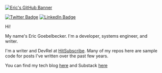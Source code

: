 [![Eric's GitHub Banner](./.assets/facebook_cover_photo.jpg)](https://ericgoebelbecker.com)

[![Twitter Badge](https://img.shields.io/badge/Twitter-Profile-informational?style=flat&logo=twitter&logoColor=white&color=1CA2F1)](https://twitter.com/egoebelbecker)
[![LinkedIn Badge](https://img.shields.io/badge/LinkedIn-Profile-informational?style=flat&logo=linkedin&logoColor=white&color=0D76A8)](https://www.linkedin.com/in/ericgoebelbecker/)


Hi!

My name's Eric Goebelbecker. I'm a developer, systems engineer, and writer. 

I'm a writer and DevRel at [HitSubscribe](https://hitsubscribe.com). Many of my repos here are sample code for posts I've written over the past few years.
 
You can find my tech blog [here](https://ericgoebelbecker.com) and Substack [here](https://ericgoebelbecker.substack.com)

